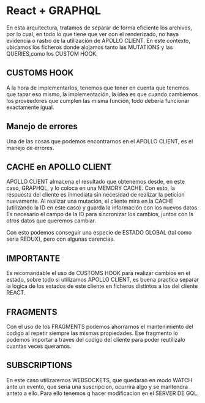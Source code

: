 # React + GRAPHQL

En esta arquitectura, tratamos de separar de forma eficiente los archivos,
por lo cual, en todo lo que tiene que ver con el renderizado, no haya evidencia o rastro de la utilización de APOLLO CLIENT. En este contexto, ubicamos los ficheros donde alojamos tanto las MUTATIONS y las QUERIES,como los CUSTOM HOOK.

## CUSTOMS HOOK

A la hora de implementarlos, tenemos que tener en cuenta que tenemos que tapar eso mismo, la implementación, la idea es que cuando cambiemos los proveedores que cumplen las misma función, todo deberia funcionar exactamente igual.

## Manejo de errores

Una de las cosas que podemos encontrarnos en el APOLLO CLIENT, es el manejo de errores.

## CACHE en APOLLO CLIENT

APOLLO CLIENT almacena el resultado que obtenemos desde, en este caso, GRAPHQL, y lo coloca en una MEMORY CACHE. Con esto, la respuesta del cliente 
es inmediata sin necesidad de realizar la peticion nuevamente.
Al realizar una mutación, el cliente mira en la CACHE (utilizando la ID en este caso) y guarda la información con los nuevos datos.
Es necesario el campo de la ID para sincronizar los cambios, juntos con ls otros datos que queremos cambiar.

Con esto podemos conseguir una especie de ESTADO GLOBAL (tal como seria REDUX), pero con algunas carencias.

## IMPORTANTE

Es recomandable el uso de CUSTOMS HOOK para realizar cambios en el estado, sobre todo si utilizamos APOLLO CLIENT, es buena practica separar la logica de los estados de este cliente en ficheros distintos a los del cliente REACT.

## FRAGMENTS

Con el uso de los FRAGMENTS podemos ahorrarnos el mantenimiento del codigo al repetir siempre las mismas propiedades. Ese fragmento lo podemos importar a traves del codigo del cliente para poder reutilizalo cuantas veces queramos.

## SUBSCRIPTIONS

En este caso utilizaremos WEBSOCKETS, que quedaran en modo WATCH ante un evento, que seria una suscripcion, ocurrira algo y se mantendra anteto a ello. Para ello tenemos q hacer modificacion en el SERVER DE GQL.
